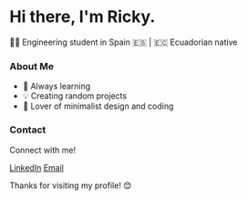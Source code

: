# Hi there, I'm Ricky.

👨‍💻 Engineering student in Spain 🇪🇸 | 🇪🇨 Ecuadorian native

### About Me

- 🌱 Always learning
- 💡 Creating random projects
- 🎨 Lover of minimalist design and coding

### Contact

Connect with me!

[LinkedIn](link_to_your_profile)
[Email](your@email.com)

Thanks for visiting my profile! 😊
